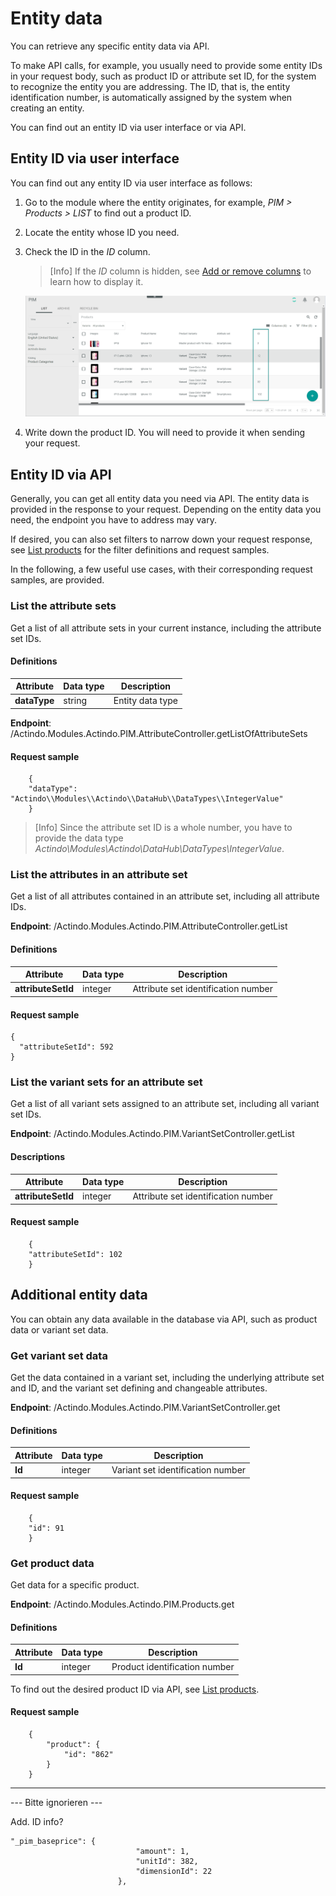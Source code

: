 # Entity data

You can retrieve any specific entity data via API. 

To make API calls, for example, you usually need to provide some entity IDs in your request body, such as product ID or attribute set ID, for the system to recognize the entity you are addressing. The ID, that is, the entity identification number, is automatically assigned by the system when creating an entity. 

You can find out an entity ID via user interface or via API.


## Entity ID via user interface

You can find out any entity ID via user interface as follows:

1. Go to the module where the entity originates, for example, *PIM > Products > LIST* to find out a product ID.

2. Locate the entity whose ID you need.

3. Check the ID in the *ID* column. 

    > [Info] If the *ID* column is hidden, see [Add or remove columns](../../Core1Platform//UsingCore1/05_WorkWithLists.md#add-or-remove-columns) to learn how to display it. 

    ![Entity ID in user interface](../../Assets/Screenshots/PIM/API/EntityID_UI.png "[Entity ID in user interface]")

4. Write down the product ID. You will need to provide it when sending your request.


## Entity ID via API

Generally, you can get all entity data you need via API. The entity data is provided in the response to your request. Depending on the entity data you need, the endpoint you have to address may vary. 

If desired, you can also set filters to narrow down your request response, see [List products](./05_Products.md#list-products) for the filter definitions and request samples.

In the following, a few useful use cases, with their corresponding request samples, are provided.


### List the attribute sets

Get a list of all attribute sets in your current instance, including the attribute set IDs.

[comment]: <> (Attribute sets ID)

#### Definitions

| Attribute      | Data type | Description | 
| ---------------|-----------|-------------| 
| **dataType**   | string    | Entity data type |   

**Endpoint**: /Actindo.Modules.Actindo.PIM.AttributeController.getListOfAttributeSets

#### Request sample

        {
        "dataType": "Actindo\\Modules\\Actindo\\DataHub\\DataTypes\\IntegerValue"
        }

> [Info] Since the attribute set ID is a whole number, you have to provide the data type *Actindo\\Modules\\Actindo\\DataHub\\DataTypes\\IntegerValue*.  

[comment]: <> (Stimmt das so? Response scheint zu stimmen)

### List the attributes in an attribute set

Get a list of all attributes contained in an attribute set, including all attribute IDs. 

[comment]: <> (Attributes ID)

**Endpoint**: /Actindo.Modules.Actindo.PIM.AttributeController.getList
 
#### Definitions

| Attribute      | Data type | Description |  
| ---------------|-----------|-------------|
| **attributeSetId** | integer | Attribute set identification number | 

#### Request sample

    {
      "attributeSetId": 592
    }


### List the variant sets for an attribute set

Get a list of all variant sets assigned to an attribute set, including all variant set IDs.

[comment]: <> (variantSetId)

**Endpoint**: /Actindo.Modules.Actindo.PIM.VariantSetController.getList

#### Descriptions

| Attribute      | Data type | Description |   
| ---------------|-----------|-------------|
| **attributeSetId** | integer | Attribute set identification number | 

#### Request sample

        {
        "attributeSetId": 102
        }



## Additional entity data

You can obtain any data available in the database via API, such as product data or variant set data. 

### Get variant set data 

Get the data contained in a variant set, including the underlying attribute set and ID, and the variant set defining and changeable attributes. 

**Endpoint**: /Actindo.Modules.Actindo.PIM.VariantSetController.get

[comment]: <> (Unterschied zu /Actindo.Modules.Actindo.PIM.Variants.getColumnConfigurationsAndVariantSet? Required: variantSetId)

#### Definitions

| Attribute      | Data type | Description |  
| ---------------|-----------|-------------|
| **Id** | integer | Variant set identification number |

#### Request sample


        {
        "id": 91
        }


### Get product data

Get data for a specific product. 

**Endpoint**: /Actindo.Modules.Actindo.PIM.Products.get

#### Definitions

| Attribute      | Data type | Description |  
| ---------------|-----------|-------------|
| **Id** | integer | Product identification number |

To find out the desired product ID via API, see [List products](./05_Products.md#list-products). 

#### Request sample

        {
            "product": {
                "id": "862"
            }
        }



[comment]: <> (Evtl. TreeNode IDs, dimensions IDs...)

---
--- Bitte ignorieren ---

Add. ID info?

    "_pim_baseprice": {
                                "amount": 1,
                                "unitId": 382,
                                "dimensionId": 22
                            },
